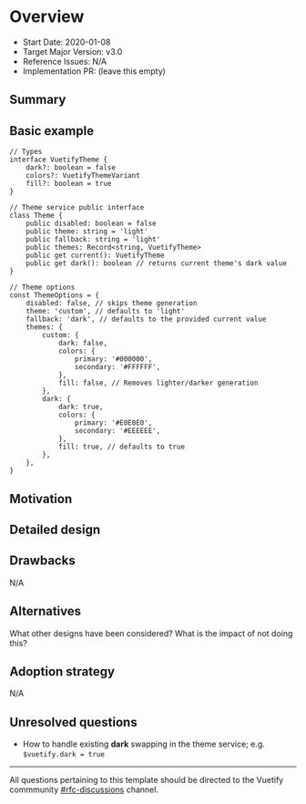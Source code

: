 # Overview

- Start Date: 2020-01-08
- Target Major Version: v3.0
- Reference Issues: N/A
- Implementation PR: (leave this empty)

## Summary

## Basic example

```tsx
// Types
interface VuetifyTheme {
	dark?: boolean = false
	colors?: VuetifyThemeVariant
	fill?: boolean = true
}

// Theme service public interface
class Theme {
	public disabled: boolean = false
	public theme: string = 'light'
	public fallback: string = 'light'
	public themes: Record<string, VuetifyTheme>
	public get current(): VuetifyTheme
	public get dark(): boolean // returns current theme's dark value
}

// Theme options
const ThemeOptions = {
	disabled: false, // skips theme generation
	theme: 'custom', // defaults to 'light'
	fallback: 'dark', // defaults to the provided current value
	themes: {
		custom: {
			dark: false,
			colors: {
				primary: '#000000',
				secondary: '#FFFFFF',
			},
			fill: false, // Removes lighter/darker generation
		},
		dark: {
			dark: true,
			colors: {
				primary: '#E0E0E0',
				secondary: '#EEEEEE',
			},
			fill: true, // defaults to true
		},
	},
}
```

## Motivation

## Detailed design

## Drawbacks

N/A

## Alternatives

What other designs have been considered? What is the impact of not doing this?

## Adoption strategy

N/A

## Unresolved questions

- How to handle existing **dark** swapping in the theme service; e.g. `$vuetify.dark = true`

---

All questions pertaining to this template should be directed to the Vuetify commmunity [#rfc-discussions](https://discord.gg/eXubxyJ) channel.
